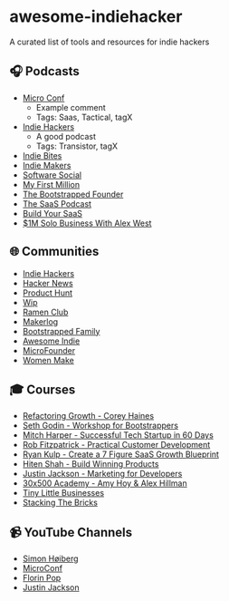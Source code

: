 # awesome-indiehacker
A curated list of tools and resources for indie hackers

## 🎧 Podcasts

* [Micro Conf](https://microconf.com/podcast)
  * Example comment
  * Tags: Saas, Tactical, tagX
* [Indie Hackers](https://share.transistor.fm/s/0723051d)
  * A good podcast
  * Tags: Transistor, tagX
* [Indie Bites](https://indiebites.com/)
* [Indie Makers](https://anchor.fm/indiemakers)
* [Software Social](https://share.transistor.fm/s/c7c55be2)
* [My First Million](https://mfmpod.com/)
* [The Bootstrapped Founder](https://thebootstrappedfounder.com/podcast/)
* [The SaaS Podcast](https://saasclub.io/saas-podcast/)
* [Build Your SaaS](https://saas.transistor.fm/)
* [$1M Solo Business With Alex West](https://pod.link/1644673441)

## 🌐 Communities

- [Indie Hackers](https://indiehackers.com)
- [Hacker News](https://news.ycombinator.com)
- [Product Hunt](https://producthunt.com)
- [Wip](https://wip.co)
- [Ramen Club](https://ramenclub.so/)
- [Makerlog](https://getmakerlog.com/)
- [Bootstrapped Family](https://bootstrappedfamily.com/)
- [Awesome Indie](https://awesomeindie.com/)
- [MicroFounder](https://microfounder.com/)
- [Women Make](https://womenmake.com/)

## 🎓 Courses

- [Refactoring Growth - Corey Haines](https://swipefiles.com/refactoring-growth)
- [Seth Godin - Workshop for Bootstrappers](https://udemy.com/course/workshop-for-bootstrappers/)
- [Mitch Harper - Successful Tech Startup in 60 Days](https://foundr.com/60ds-public-sp)
- [Rob Fitzpatrick - Practical Customer Development](https://udemy.com/course/practical-customer-development/)
- [Ryan Kulp - Create a 7 Figure SaaS Growth Blueprint](https://growthcourse.teachable.com/)
- [Hiten Shah - Build Winning Products](https://app.producthabits.com/)
- [Justin Jackson - Marketing for Developers](https://devmarketing.xyz/)
- [30x500 Academy - Amy Hoy & Alex Hillman](https://30x500.com)
- [Tiny Little Businesses](https://tinylittlebusinesses.com/)
- [Stacking The Bricks](https://stackingthebricks.com/)

## 📹 YouTube Channels

- [Simon Høiberg](https://youtube.com/c/SimonHoiberg/videos)
- [MicroConf](https://youtube.com/c/MicroConf/videos)
- [Florin Pop](https://youtube.com/c/FlorinPop/videos)
- [Justin Jackson](https://youtube.com/c/JustinJackson/videos)
